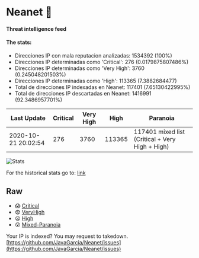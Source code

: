 # Neanet :hocho:
#### Threat intelligence feed
#### The stats:

- Direcciones IP con mala reputacion analizadas: 1534392 (100%)
- Direcciones IP determinadas como 'Critical':  276 (0.0179875807486%)
- Direcciones IP determinadas como 'Very High':  3760 (0.245048201503%)
- Direcciones IP determinadas como 'High':  113365 (7.3882684477)
- Total de direcciones IP indexadas en Neanet:  117401 (7.65130422995%)
- Total de direcciones IP descartadas en Neanet:  1416991 (92.3486957701%)

| Last Update | Critical | Very High | High | Paranoia |
| --- | --- | --- | --- | --- |
| 2020-10-21 20:02:54 | 276 | 3760 | 113365 | 117401 mixed list (Critical + Very High + High)|

![Stats](https://docs.google.com/spreadsheets/d/e/2PACX-1vSnaNMIXVabIpDJjufMlzH7poXnshF3mgd8Is1g9ytUEzVsP5my4Trn8f-xkoLLQ38xpL3HtmUexLo6/pubchart?oid=501124687&format=image)

For the historical stats go to: [link](/stats.csv)
## Raw
- :scream: [Critical](https://raw.githubusercontent.com/JavaGarcia/Neanet/master/blacklists/neanet_critical.txt)
- :fearful: [VeryHigh](https://raw.githubusercontent.com/JavaGarcia/Neanet/master/blacklists/neanet_veryHigh.txtt)
- :frowning: [High](https://raw.githubusercontent.com/JavaGarcia/Neanet/master/blacklists/neanet_high.txt)
- :dizzy_face: [Mixed-Paranoia](https://raw.githubusercontent.com/JavaGarcia/Neanet/master/blacklists/neanet_all.txt)


Your IP is indexed? You may request to takedown. [https://github.com/JavaGarcia/Neanet/issues](https://github.com/JavaGarcia/Neanet/issues)






































































































































































































































































































































































































































































































































































































































































































































































































































































































































































































































































































































































































































































































































































































































































































































































































































